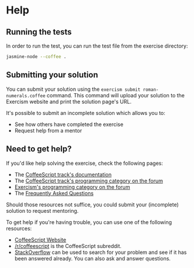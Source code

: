 # Help

## Running the tests

In order to run the test, you can run the test file from the exercise directory:

```bash
jasmine-node --coffee .
```

## Submitting your solution

You can submit your solution using the `exercism submit roman-numerals.coffee` command.
This command will upload your solution to the Exercism website and print the solution page's URL.

It's possible to submit an incomplete solution which allows you to:

- See how others have completed the exercise
- Request help from a mentor

## Need to get help?

If you'd like help solving the exercise, check the following pages:

- The [CoffeeScript track's documentation](https://exercism.org/docs/tracks/coffeescript)
- The [CoffeeScript track's programming category on the forum](https://forum.exercism.org/c/programming/coffeescript)
- [Exercism's programming category on the forum](https://forum.exercism.org/c/programming/5)
- The [Frequently Asked Questions](https://exercism.org/docs/using/faqs)

Should those resources not suffice, you could submit your (incomplete) solution to request mentoring.

To get help if you're having trouble, you can use one of the following resources:

- [CoffeeScript Website](http://coffeescript.org)
- [/r/coffeescript](https://www.reddit.com/r/coffeescript) is the CoffeeScript subreddit.
- [StackOverflow](http://stackoverflow.com/questions/tagged/coffeescript) can be used to search for your problem and see if it has been answered already. You can also ask and answer questions.